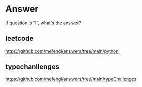# Answer

If question is "I", what's the answer?

## leetcode

https://github.com/mefengl/answers/tree/main/python

## typechanllenges

https://github.com/mefengl/answers/tree/main/typeChallenges
